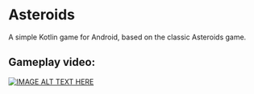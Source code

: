 # Asteroids
A simple Kotlin game for Android, based on the classic Asteroids game.

## Gameplay video:
[![IMAGE ALT TEXT HERE](https://github.com/minerbomb16/Asteroids/assets/120178021/4d546052-a013-497f-8e7a-cc9dc254b2b6)](https://www.youtube.com/watch?v=l0eubC0C6NE)
